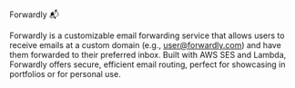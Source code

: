 Forwardly 📬

Forwardly is a customizable email forwarding service that allows users to receive emails at a custom domain (e.g., user@forwardly.com) and have them forwarded to their preferred inbox. Built with AWS SES and Lambda, Forwardly offers secure, efficient email routing, perfect for showcasing in portfolios or for personal use.

